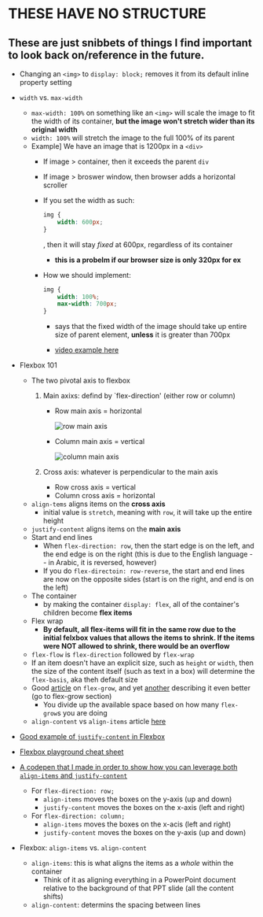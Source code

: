 # **THESE HAVE NO STRUCTURE**

## These are just snibbets of things I find important to look back on/reference in the future.

* Changing an `<img>` to `display: block;` removes it from its default inline property setting
* `width` vs. `max-width`
    - `max-width: 100%` on something like an `<img>` will scale the image to fit the width of its container, **but the image won't stretch wider than its original width**
    - `width: 100%` will stretch the image to the full 100% of its parent
    - Example] We have an image that is 1200px in a `<div>`
        * If image > container, then it exceeds the parent `div`
        * If image > broswer window, then browser adds a horizontal scroller
        * If you set the width as such:

            ```css
            img {
                width: 600px;
            }
            ```

            , then it will stay *fixed* at 600px, regardless of its container
            - **this is a probelm if our browser size is only 320px for ex**

        * How we should implement:
            ```css
            img {
                width: 100%;
                max-width: 700px;
            }
            ```

            * says that the fixed width of the image should take up entire size of parent element, **unless** it is greater than 700px

            * [video example here](https://youtu.be/2dha0BosQ6E?t=341)

* Flexbox 101
    * The two pivotal axis to flexbox
        1) Main axixs: defind by `flex-direction' (either row or column)
            * Row main axis = horizontal
                
                ![row main axis](https://mdn.mozillademos.org/files/15614/Basics1.png)

            * Column main axis = vertical
                
                ![column main axis](https://mdn.mozillademos.org/files/15615/Basics2.png)

        2) Cross axis: whatever is perpendicular to the main axis
            * Row cross axis = vertical
            * Column cross axis = horizontal
    * `align-tems` aligns items on the **cross axis**
        * initial value is `stretch`, meaning with `row`, it will take up the entire height
    * `justify-content` aligns items on the **main axis**
    * Start and end lines
        * When `flex-direction: row`, then the start edge is on the left, and the end edge is on the right (this is due to the English language -- in Arabic, it is reversed, however)
        * If you do `flex-directoin: row-reverse`, the start and end lines are now on the opposite sides (start is on the right, and end is on the left)
    * The container
        * by making the container `display: flex`, all of the container's children become **flex items**
    * Flex wrap
        * **By default, all flex-items will fit in the same row due to the initial felxbox values that allows the items to shrink. If the items were NOT allowed to shrink, there would be an overflow**
    * `flex-flow` is `flex-direction` followed by `flex-wrap`
    * If an item doesn't have an explicit size, such as `height` or `width`, then the size of the content itself (such as text in a box) will determine the `flex-basis`, aka theh default size
    * Good [article](https://css-tricks.com/flex-grow-is-weird/) on `flex-grow`, and yet [another](https://medium.freecodecamp.org/even-more-about-how-flexbox-works-explained-in-big-colorful-animated-gifs-a5a74812b053) describing it even better (go to flex-grow section)
        * You divide up the available space based on how many `flex-grow`s you are doing
    * `align-content` vs `align-items` article [here](https://stackoverflow.com/questions/31250174/css-flexbox-difference-between-align-items-and-align-content)


    

* [Good example of `justify-content` in Flexbox](https://learn.freecodecamp.org/responsive-web-design/css-flexbox/align-elements-using-the-justify-content-property)

* [Flexbox playground cheat sheet](https://codepen.io/enxaneta/full/adLPwv/)

* [A codepen that I made in order to show how you can leverage both `align-items` and `justify-content`](https://codepen.io/Hankis/pen/QYvKbN?editors=1100#0)
    * For `flex-direction: row;`
        * `align-items` moves the boxes on the y-axis (up and down)
        * `justify-content` moves the boxes on the x-axis (left and right)
    * For `flex-direction: column;`
        * `align-items` moves the boxes on the x-acis (left and right)
        * `justify-content` moves the boxes on the y-axis (up and down)

* Flexbox: `align-items` vs. `align-content`
    * `align-items`: this is what aligns the items as a *whole* within the container
        * Think of it as aligning everything in a PowerPoint document relative to the background of that PPT slide (all the content shifts)
    * `align-content`: determins the spacing between lines